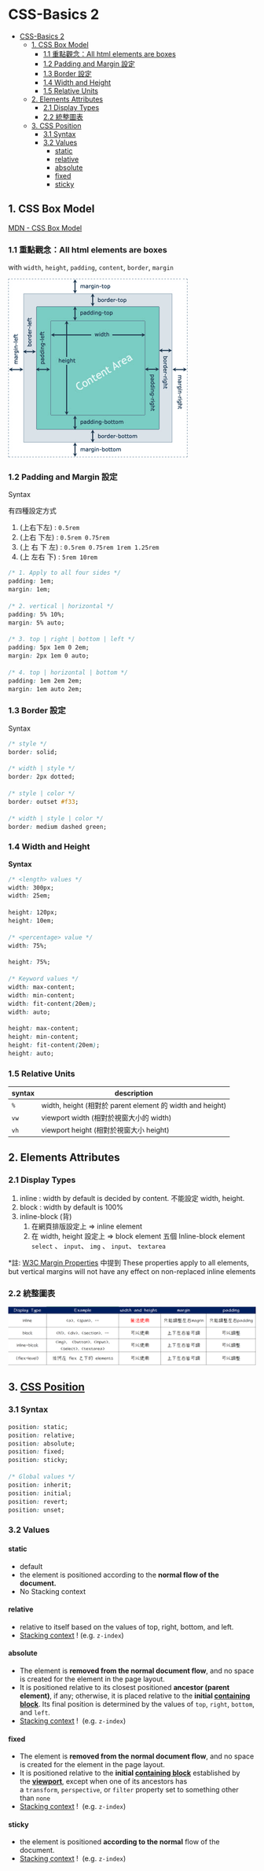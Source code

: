 # CSS-Basics 2

- [CSS-Basics 2](#css-basics-2)
  - [1. CSS Box Model](#1-css-box-model)
    - [1.1 重點觀念：All html elements are boxes](#11-重點觀念all-html-elements-are-boxes)
    - [1.2 Padding and Margin 設定](#12-padding-and-margin-設定)
    - [1.3 Border 設定](#13-border-設定)
    - [1.4 Width and Height](#14-width-and-height)
    - [1.5 Relative Units](#15-relative-units)
  - [2. Elements Attributes](#2-elements-attributes)
    - [2.1 Display Types](#21-display-types)
    - [2.2 統整圖表](#22-統整圖表)
  - [3. CSS Position](#3-css-position)
    - [3.1 Syntax](#31-syntax)
    - [3.2 Values](#32-values)
      - [static](#static)
      - [relative](#relative)
      - [absolute](#absolute)
      - [fixed](#fixed)
      - [sticky](#sticky)

## 1. CSS Box Model

[MDN - CSS Box Model](https://developer.mozilla.org/en-US/docs/Web/CSS/CSS_Box_Model)

### 1.1 重點觀念：All html elements are boxes

with `width`, `height`, `padding`, `content`, `border`, `margin`

![css-box-model.png](./css-basics-src/css-box-model.png)

### 1.2 Padding and Margin 設定

Syntax

有四種設定方式

1. (上右下左) : `0.5rem`
2. (上右 下左) : `0.5rem 0.75rem`
3. (上 右 下 左) : `0.5rem 0.75rem 1rem 1.25rem`
4. (上 左右 下) : `5rem 10rem`

```css
/* 1. Apply to all four sides */
padding: 1em;
margin: 1em;

/* 2. vertical | horizontal */
padding: 5% 10%;
margin: 5% auto;

/* 3. top | right | bottom | left */
padding: 5px 1em 0 2em;
margin: 2px 1em 0 auto;

/* 4. top | horizontal | bottom */
padding: 1em 2em 2em;
margin: 1em auto 2em;
```

### 1.3 Border 設定

Syntax

```css
/* style */
border: solid;

/* width | style */
border: 2px dotted;

/* style | color */
border: outset #f33;

/* width | style | color */
border: medium dashed green;
```

### 1.4 Width and Height

**Syntax**

```css
/* <length> values */
width: 300px;
width: 25em;

height: 120px;
height: 10em;

/* <percentage> value */
width: 75%;

height: 75%;

/* Keyword values */
width: max-content;
width: min-content;
width: fit-content(20em);
width: auto;

height: max-content;
height: min-content;
height: fit-content(20em);
height: auto;
```

### 1.5 Relative Units

| syntax | description                                               |
| ------ | --------------------------------------------------------- |
| `%`    | width, height (相對於 parent element 的 width and height) |
| `vw`   | viewport width (相對於視窗大小的 width)                   |
| `vh`   | viewport height (相對於視窗大小 height)                   |

## 2. Elements Attributes

### 2.1 Display Types

1. inline : width by default is decided by content. 不能設定 width, height.
2. block : width by default is 100%
3. inline-block (背)
   1. 在網頁排版設定上 ⇒ inline element
   2. 在 width, height 設定上 ⇒ block element
      五個 Inline-block element
      `select` 、 `input`、 `img` 、 `input`、 `textarea`

\*註: [W3C Margin Properties](https://www.w3.org/TR/CSS2/box.html#margin-properties) 中提到 These properties apply to all elements, but vertical margins will not have any effect on non-replaced inline elements

### 2.2 統整圖表

![block+and+inline.png](./css-basics-src/blockandinline.png)

## 3. [CSS Position](https://developer.mozilla.org/en-US/docs/Web/CSS/position)

### 3.1 Syntax

```css
position: static;
position: relative;
position: absolute;
position: fixed;
position: sticky;

/* Global values */
position: inherit;
position: initial;
position: revert;
position: unset;
```

### 3.2 Values

#### static

- default
- the element is positioned according to the **normal flow of the document.**
- No Stacking context

#### relative

- relative to itself based on the values of top, right, bottom, and left.
- [Stacking context](https://developer.mozilla.org/en-US/docs/Web/CSS/CSS_Positioning/Understanding_z_index/The_stacking_context) ! (e.g. `z-index`)

#### absolute

- The element is **removed from the normal document flow**, and no space is created for the element in the page layout.
- It is positioned relative to its closest positioned **ancestor (parent element)**, if any;
  otherwise, it is placed relative to the **initial [containing block](https://developer.mozilla.org/en-US/docs/Web/CSS/Containing_block)**. Its final position is determined by the values of `top`, `right`, `bottom`, and `left`.
- [Stacking context](https://developer.mozilla.org/en-US/docs/Web/CSS/CSS_Positioning/Understanding_z_index/The_stacking_context) !  (e.g. `z-index`)

#### fixed

- The element is **removed from the normal document flow**, and no space is created for the element in the page layout.
- It is positioned relative to the **initial [containing block](https://developer.mozilla.org/en-US/docs/Web/CSS/Containing_block)** established by the [**viewport**](https://developer.mozilla.org/en-US/docs/Glossary/Viewport),
  except when one of its ancestors has a `transform`, `perspective`, or `filter` property set to something other than `none`
- [Stacking context](https://developer.mozilla.org/en-US/docs/Web/CSS/CSS_Positioning/Understanding_z_index/The_stacking_context) !  (e.g. `z-index`)

#### sticky

- the element is positioned **according to the normal** flow of the document.
- [Stacking context](https://developer.mozilla.org/en-US/docs/Web/CSS/CSS_Positioning/Understanding_z_index/The_stacking_context) !  (e.g. `z-index`)

